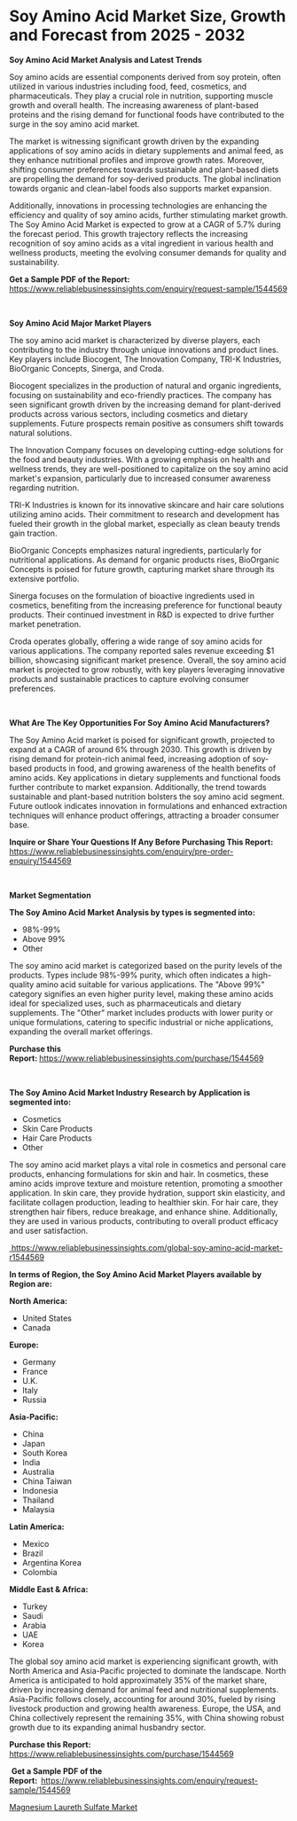 <p><h1>Soy Amino Acid Market Size, Growth and Forecast from 2025 - 2032</h1></p><p><strong>Soy Amino Acid Market Analysis and Latest Trends</strong></p>
<p><p>Soy amino acids are essential components derived from soy protein, often utilized in various industries including food, feed, cosmetics, and pharmaceuticals. They play a crucial role in nutrition, supporting muscle growth and overall health. The increasing awareness of plant-based proteins and the rising demand for functional foods have contributed to the surge in the soy amino acid market.</p><p>The market is witnessing significant growth driven by the expanding applications of soy amino acids in dietary supplements and animal feed, as they enhance nutritional profiles and improve growth rates. Moreover, shifting consumer preferences towards sustainable and plant-based diets are propelling the demand for soy-derived products. The global inclination towards organic and clean-label foods also supports market expansion.</p><p>Additionally, innovations in processing technologies are enhancing the efficiency and quality of soy amino acids, further stimulating market growth. The Soy Amino Acid Market is expected to grow at a CAGR of 5.7% during the forecast period. This growth trajectory reflects the increasing recognition of soy amino acids as a vital ingredient in various health and wellness products, meeting the evolving consumer demands for quality and sustainability.</p></p>
<p><strong>Get a Sample PDF of the Report:&nbsp;</strong> <a href="https://www.reliablebusinessinsights.com/enquiry/request-sample/1544569?utm_campaign=2247&utm_medium=2&utm_source=Github&utm_content=ia&utm_term=31032025&utm_id=soy-amino-acid">https://www.reliablebusinessinsights.com/enquiry/request-sample/1544569</a></p>
<p>&nbsp;</p>
<p><strong>Soy Amino Acid Major Market Players</strong></p>
<p><p>The soy amino acid market is characterized by diverse players, each contributing to the industry through unique innovations and product lines. Key players include Biocogent, The Innovation Company, TRI-K Industries, BioOrganic Concepts, Sinerga, and Croda.</p><p>Biocogent specializes in the production of natural and organic ingredients, focusing on sustainability and eco-friendly practices. The company has seen significant growth driven by the increasing demand for plant-derived products across various sectors, including cosmetics and dietary supplements. Future prospects remain positive as consumers shift towards natural solutions.</p><p>The Innovation Company focuses on developing cutting-edge solutions for the food and beauty industries. With a growing emphasis on health and wellness trends, they are well-positioned to capitalize on the soy amino acid market's expansion, particularly due to increased consumer awareness regarding nutrition.</p><p>TRI-K Industries is known for its innovative skincare and hair care solutions utilizing amino acids. Their commitment to research and development has fueled their growth in the global market, especially as clean beauty trends gain traction.</p><p>BioOrganic Concepts emphasizes natural ingredients, particularly for nutritional applications. As demand for organic products rises, BioOrganic Concepts is poised for future growth, capturing market share through its extensive portfolio.</p><p>Sinerga focuses on the formulation of bioactive ingredients used in cosmetics, benefiting from the increasing preference for functional beauty products. Their continued investment in R&D is expected to drive further market penetration.</p><p>Croda operates globally, offering a wide range of soy amino acids for various applications. The company reported sales revenue exceeding $1 billion, showcasing significant market presence. Overall, the soy amino acid market is projected to grow robustly, with key players leveraging innovative products and sustainable practices to capture evolving consumer preferences.</p></p>
<p>&nbsp;</p>
<p><strong>What Are The Key Opportunities For Soy Amino Acid Manufacturers?</strong></p>
<p><p>The Soy Amino Acid market is poised for significant growth, projected to expand at a CAGR of around 6% through 2030. This growth is driven by rising demand for protein-rich animal feed, increasing adoption of soy-based products in food, and growing awareness of the health benefits of amino acids. Key applications in dietary supplements and functional foods further contribute to market expansion. Additionally, the trend towards sustainable and plant-based nutrition bolsters the soy amino acid segment. Future outlook indicates innovation in formulations and enhanced extraction techniques will enhance product offerings, attracting a broader consumer base.</p></p>
<p><strong>Inquire or Share Your Questions If Any Before Purchasing This Report:</strong> <a href="https://www.reliablebusinessinsights.com/enquiry/pre-order-enquiry/1544569?utm_campaign=2247&utm_medium=2&utm_source=Github&utm_content=ia&utm_term=31032025&utm_id=soy-amino-acid">https://www.reliablebusinessinsights.com/enquiry/pre-order-enquiry/1544569</a></p>
<p>&nbsp;</p>
<p><strong>Market Segmentation</strong></p>
<p><strong>The Soy Amino Acid Market Analysis by types is segmented into:</strong></p>
<p><ul><li>98%-99%</li><li>Above 99%</li><li>Other</li></ul></p>
<p><p>The soy amino acid market is categorized based on the purity levels of the products. Types include 98%-99% purity, which often indicates a high-quality amino acid suitable for various applications. The "Above 99%" category signifies an even higher purity level, making these amino acids ideal for specialized uses, such as pharmaceuticals and dietary supplements. The "Other" market includes products with lower purity or unique formulations, catering to specific industrial or niche applications, expanding the overall market offerings.</p></p>
<p><strong>Purchase this Report:&nbsp;</strong><a href="https://www.reliablebusinessinsights.com/purchase/1544569?utm_campaign=2247&utm_medium=2&utm_source=Github&utm_content=ia&utm_term=31032025&utm_id=soy-amino-acid">https://www.reliablebusinessinsights.com/purchase/1544569</a></p>
<p>&nbsp;</p>
<p><strong>The Soy Amino Acid Market Industry Research by Application is segmented into:</strong></p>
<p><ul><li>Cosmetics</li><li>Skin Care Products</li><li>Hair Care Products</li><li>Other</li></ul></p>
<p><p>The soy amino acid market plays a vital role in cosmetics and personal care products, enhancing formulations for skin and hair. In cosmetics, these amino acids improve texture and moisture retention, promoting a smoother application. In skin care, they provide hydration, support skin elasticity, and facilitate collagen production, leading to healthier skin. For hair care, they strengthen hair fibers, reduce breakage, and enhance shine. Additionally, they are used in various products, contributing to overall product efficacy and user satisfaction.</p></p>
<p><a href="https://www.reliablebusinessinsights.com/global-soy-amino-acid-market-r1544569?utm_campaign=2247&utm_medium=2&utm_source=Github&utm_content=ia&utm_term=31032025&utm_id=soy-amino-acid">&nbsp;https://www.reliablebusinessinsights.com/global-soy-amino-acid-market-r1544569</a></p>
<p><strong>In terms of Region, the Soy Amino Acid Market Players available by Region are:</strong></p>
<p>
    <p> <strong> North America: </strong>
        <ul>
            <li>United States</li>
            <li>Canada</li>
        </ul>
        </p> 
    <p> <strong> Europe: </strong>
        <ul>
            <li>Germany</li>
            <li>France</li>
            <li>U.K.</li>
            <li>Italy</li>
            <li>Russia</li>
        </ul>
        </p> 
    <p> <strong> Asia-Pacific: </strong>
        <ul>
            <li>China</li>
            <li>Japan</li>
            <li>South Korea</li>
            <li>India</li>
            <li>Australia</li>
            <li>China Taiwan</li>
            <li>Indonesia</li>
            <li>Thailand</li>
            <li>Malaysia</li>
        </ul>
        </p> 
    <p> <strong> Latin America: </strong>
        <ul>
            <li>Mexico</li>
            <li>Brazil</li>
            <li>Argentina Korea</li>
            <li>Colombia</li>
        </ul>
        </p> 
    <p> <strong> Middle East & Africa: </strong>
        <ul>
            <li>Turkey</li>
            <li>Saudi</li>
            <li>Arabia</li>
            <li>UAE</li>
            <li>Korea</li>
        </ul>
    </p>
    </p>
<p><p>The global soy amino acid market is experiencing significant growth, with North America and Asia-Pacific projected to dominate the landscape. North America is anticipated to hold approximately 35% of the market share, driven by increasing demand for animal feed and nutritional supplements. Asia-Pacific follows closely, accounting for around 30%, fueled by rising livestock production and growing health awareness. Europe, the USA, and China collectively represent the remaining 35%, with China showing robust growth due to its expanding animal husbandry sector.</p></p>
<p><strong>Purchase this Report: </strong><a href="https://www.reliablebusinessinsights.com/purchase/1544569?utm_campaign=2247&utm_medium=2&utm_source=Github&utm_content=ia&utm_term=31032025&utm_id=soy-amino-acid">https://www.reliablebusinessinsights.com/purchase/1544569</a></p>
<p>&nbsp;<strong>Get a Sample PDF of the Report:&nbsp;&nbsp;</strong><a href="https://www.reliablebusinessinsights.com/enquiry/request-sample/1544569?utm_campaign=2247&utm_medium=2&utm_source=Github&utm_content=ia&utm_term=31032025&utm_id=soy-amino-acid">https://www.reliablebusinessinsights.com/enquiry/request-sample/1544569</a></p>
<p><strong></strong></p>
<p><p><a href="https://github.com/bensemilia864/Market-Research-Report-List-1/blob/main/magnesium-laureth-sulfate-market.md?utm_campaign=2247&utm_medium=2&utm_source=Github&utm_content=ia&utm_term=31032025&utm_id=soy-amino-acid">Magnesium Laureth Sulfate Market</a></p></p>